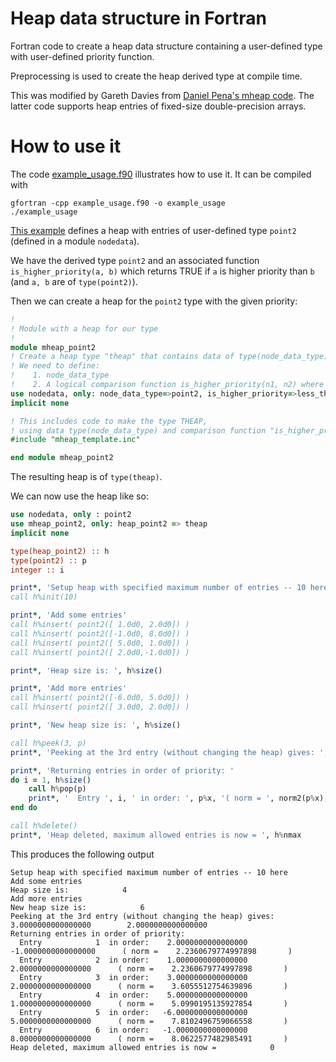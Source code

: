 # Heap data structure in Fortran

Fortran code to create a heap data structure containing a user-defined type with user-defined priority function.

Preprocessing is used to create the heap derived type at compile time.

This was modified by Gareth Davies from [Daniel Pena's mheap
code](https://github.com/trifling/mheap). The latter code supports heap
entries of fixed-size double-precision arrays.

# How to use it

The code [example_usage.f90](example_usage.f90) illustrates how to use it. It can be compiled with
```
gfortran -cpp example_usage.f90 -o example_usage
./example_usage
```

[This example](example_usage.f90) defines a heap with entries of user-defined type `point2` (defined in a module `nodedata`). 

We have the derived type `point2` and an associated function `is_higher_priority(a, b)` which returns TRUE if `a` is higher priority than `b` (and `a, b` are of `type(point2)`). 

Then we can create a heap for the `point2` type with the given priority:
```fortran
!
! Module with a heap for our type
!
module mheap_point2
! Create a heap type "theap" that contains data of type(node_data_type)
! We need to define:
!    1. node_data_type
!    2. A logical comparison function is_higher_priority(n1, n2) where n1, n2 are type(node_data_type)
use nodedata, only: node_data_type=>point2, is_higher_priority=>less_than
implicit none

! This includes code to make the type THEAP, 
! using data type(node_data_type) and comparison function "is_higher_priority"
#include "mheap_template.inc"

end module mheap_point2
```
The resulting heap is of `type(theap)`.

We can now use the heap like so:
```fortran
use nodedata, only : point2
use mheap_point2, only: heap_point2 => theap
implicit none

type(heap_point2) :: h
type(point2) :: p
integer :: i

print*, 'Setup heap with specified maximum number of entries -- 10 here'
call h%init(10)

print*, 'Add some entries'
call h%insert( point2([ 1.0d0, 2.0d0]) )
call h%insert( point2([-1.0d0, 8.0d0]) )
call h%insert( point2([ 5.0d0, 1.0d0]) )
call h%insert( point2([ 2.0d0,-1.0d0]) )

print*, 'Heap size is: ', h%size()

print*, 'Add more entries'
call h%insert( point2([-6.0d0, 5.0d0]) )
call h%insert( point2([ 3.0d0, 2.0d0]) )

print*, 'New heap size is: ', h%size()

call h%peek(3, p)
print*, 'Peeking at the 3rd entry (without changing the heap) gives: ', p%x

print*, 'Returning entries in order of priority: '
do i = 1, h%size()
    call h%pop(p) 
    print*, '  Entry ', i, ' in order: ', p%x, '( norm = ', norm2(p%x), ' )'
end do

call h%delete()
print*, 'Heap deleted, maximum allowed entries is now = ', h%nmax
```

This produces the following output
```
Setup heap with specified maximum number of entries -- 10 here
Add some entries
Heap size is:            4
Add more entries
New heap size is:            6
Peeking at the 3rd entry (without changing the heap) gives:    3.0000000000000000        2.0000000000000000     
Returning entries in order of priority: 
  Entry            1  in order:    2.0000000000000000       -1.0000000000000000      ( norm =    2.2360679774997898       )
  Entry            2  in order:    1.0000000000000000        2.0000000000000000      ( norm =    2.2360679774997898       )
  Entry            3  in order:    3.0000000000000000        2.0000000000000000      ( norm =    3.6055512754639896       )
  Entry            4  in order:    5.0000000000000000        1.0000000000000000      ( norm =    5.0990195135927854       )
  Entry            5  in order:   -6.0000000000000000        5.0000000000000000      ( norm =    7.8102496759066558       )
  Entry            6  in order:   -1.0000000000000000        8.0000000000000000      ( norm =    8.0622577482985491       )
Heap deleted, maximum allowed entries is now =            0
```

